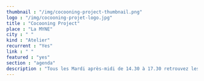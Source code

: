 ```yaml
---
thumbnail : "/img/cocooning-project-thumbnail.png"
logo : "/img/cocooning-projet-logo.jpg"
title : "Cocooning Project"
place : "La MYNE"
city : " "
kind : "Atelier"
recurrent : "Yes"
link : " "
featured : "yes"
section : "agenda"
description : "Tous les Mardi après-midi de 14.30 à 17.30 retrouvez les session Cocooning Projects dédiés aux projets supportés par la MYNE ou à venir (vous ?) nécessitant d'échanger ou la mobilisation de compétences spécifiques pour avancer. Ce sont des 'office hours' pair-à-pair."
---
```

